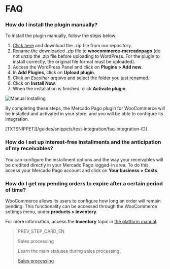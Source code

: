 # FAQ

### How do I install the plugin manually?

To install the plugin manually, follow the steps below: 

1. [Click here](https://github.com/mercadopago/cart-woocommerce/archive/master.zip) and download the .zip file from our repository.
2. Rename the downloaded .zip file to **woocommerce-mercadopago** (do not unzip the .zip file before uploading to WordPress. For the plugin to install correctly, the original file format must be uploaded).
3. Access the WordPress Panel and click on **Plugins** **> Add new**.
4. In **Add Plugins**, click on **Upload plugin**.
5. Click on _Escolher arquivo_ and select the folder you just renamed.
6. Click on **Install Now**.
7. When the installation is finished, click **Activate plugin**.

![Manual installing](/images/woocomerce/en_manual_install_02.gif)

By completing these steps, the Mercado Pago plugin for WooCommerce will be installed and activated in your store, and you will be able to configure its integration.

[TXTSNIPPET][/guides/snippets/test-integration/faq-integration-ID]

### How do I set up interest-free installments and the anticipation of my receivables?

You can configure the installment options and the way your receivables will be credited directly in your Mercado Pago logged-in area. To do this, access your Mercado Pago account and click on **Your business > Costs**.

### How do I get my pending orders to expire after a certain period of time?

WooCommerce allows its users to configure how long an order will remain pending. This functionality can be accessed through the WooCommerce settings menu, under  **products > inventory**. 

For more information, access the **Inventory** topic in [the platform manual](https://docs.woocommerce.com/document/bookings-faq/).

> PREV_STEP_CARD_EN
>
> Sales processing
>
> Learn the main statuses during sales processing.
>
> [Sales processing](https://www.mercadopago[FAKER][URL][DOMAIN]/developers/en/guides/woocommerce/sales-processing)
